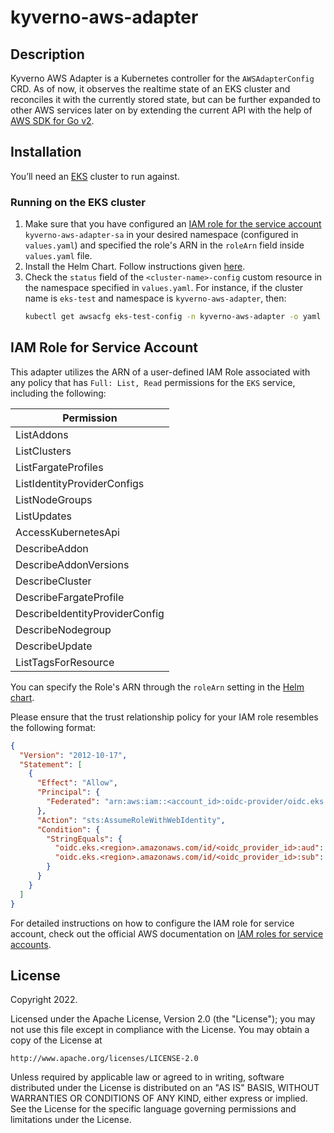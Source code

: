 # kyverno-aws-adapter

## Description
Kyverno AWS Adapter is a Kubernetes controller for the `AWSAdapterConfig` CRD. As of now, it observes the realtime state of an EKS cluster and reconciles it with the currently stored state, but can be further expanded to other AWS services later on by extending the current API with the help of [AWS SDK for Go v2](https://github.com/aws/aws-sdk-go-v2).

## Installation
You’ll need an [EKS](https://aws.amazon.com/eks/) cluster to run against.

### Running on the EKS cluster
1. Make sure that you have configured an [IAM role for the service account](#IAM-Role-for-Service-Account) `kyverno-aws-adapter-sa` in your desired namespace (configured in `values.yaml`) and specified the role's ARN in the `roleArn` field inside `values.yaml` file.
2. Install the Helm Chart. Follow instructions given [here](https://github.com/nirmata/kyverno-aws-adapter/tree/main/charts/kyverno-aws-adapter#installation).
3. Check the `status` field of the `<cluster-name>-config` custom resource in the namespace specified in `values.yaml`. For instance, if the cluster name is `eks-test` and namespace is `kyverno-aws-adapter`, then:
   ```sh
   kubectl get awsacfg eks-test-config -n kyverno-aws-adapter -o yaml
   ```

## IAM Role for Service Account
This adapter utilizes the ARN of a user-defined IAM Role associated with any policy that has `Full: List, Read` permissions for the `EKS` service, including the following:

| Permission |
| --- |
| ListAddons |
| ListClusters |
| ListFargateProfiles |
| ListIdentityProviderConfigs |
| ListNodeGroups |
| ListUpdates |
| AccessKubernetesApi |
| DescribeAddon |
| DescribeAddonVersions |
| DescribeCluster |
| DescribeFargateProfile |
| DescribeIdentityProviderConfig |
| DescribeNodegroup |
| DescribeUpdate |
| ListTagsForResource |

You can specify the Role's ARN through the `roleArn` setting in the [Helm chart](https://github.com/nirmata/kyverno-aws-adapter/tree/main/charts/kyverno-aws-adapter#installation).

Please ensure that the trust relationship policy for your IAM role resembles the following format:
```json
{
  "Version": "2012-10-17",
  "Statement": [
    {
      "Effect": "Allow",
      "Principal": {
        "Federated": "arn:aws:iam::<account_id>:oidc-provider/oidc.eks.<region>.amazonaws.com/id/<oidc_provider_id>"
      },
      "Action": "sts:AssumeRoleWithWebIdentity",
      "Condition": {
        "StringEquals": {
          "oidc.eks.<region>.amazonaws.com/id/<oidc_provider_id>:aud": "sts.amazonaws.com",
          "oidc.eks.<region>.amazonaws.com/id/<oidc_provider_id>:sub": "system:serviceaccount:$namespace:<service_account>"
        }
      }
    }
  ]
}
```

For detailed instructions on how to configure the IAM role for service account, check out the official AWS documentation on [IAM roles for service accounts](https://docs.aws.amazon.com/eks/latest/userguide/associate-service-account-role.html).

## License

Copyright 2022.

Licensed under the Apache License, Version 2.0 (the "License");
you may not use this file except in compliance with the License.
You may obtain a copy of the License at

    http://www.apache.org/licenses/LICENSE-2.0

Unless required by applicable law or agreed to in writing, software
distributed under the License is distributed on an "AS IS" BASIS,
WITHOUT WARRANTIES OR CONDITIONS OF ANY KIND, either express or implied.
See the License for the specific language governing permissions and
limitations under the License.
